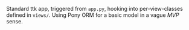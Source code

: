 ---
---


Standard ttk app, triggered from `app.py`, hooking into per-view-classes defined in `views/`. Using Pony ORM for a basic model in a vague *MVP* sense.